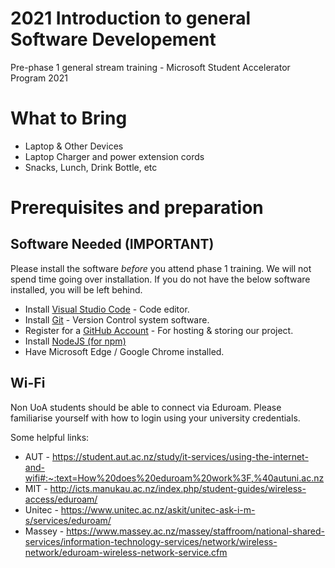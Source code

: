 # 2021 Introduction to general Software Developement
Pre-phase 1 general stream training - Microsoft Student Accelerator Program 2021

# What to Bring
* Laptop & Other Devices
* Laptop Charger and power extension cords
* Snacks, Lunch, Drink Bottle, etc

# Prerequisites and preparation
## Software Needed (IMPORTANT)
Please install the software *before* you attend phase 1 training. We will not spend time going over installation. If you do not have the below software installed, you will be left behind. 
* Install [Visual Studio Code](https://code.visualstudio.com/) - Code editor.
* Install [Git](https://git-scm.com/) - Version Control system software.
* Register for a [GitHub Account](https://github.com/) - For hosting & storing our project.
* Install [NodeJS (for npm)](https://nodejs.org/en/download/)
* Have Microsoft Edge / Google Chrome installed.

## Wi-Fi
Non UoA students should be able to connect via Eduroam. Please familiarise yourself with how to login using your university credentials.

Some helpful links:
* AUT - https://student.aut.ac.nz/study/it-services/using-the-internet-and-wifi#:~:text=How%20does%20eduroam%20work%3F,%40autuni.ac.nz
* MIT - http://icts.manukau.ac.nz/index.php/student-guides/wireless-access/eduroam/
* Unitec - https://www.unitec.ac.nz/askit/unitec-ask-i-m-s/services/eduroam/
* Massey - https://www.massey.ac.nz/massey/staffroom/national-shared-services/information-technology-services/network/wireless-network/eduroam-wireless-network-service.cfm
